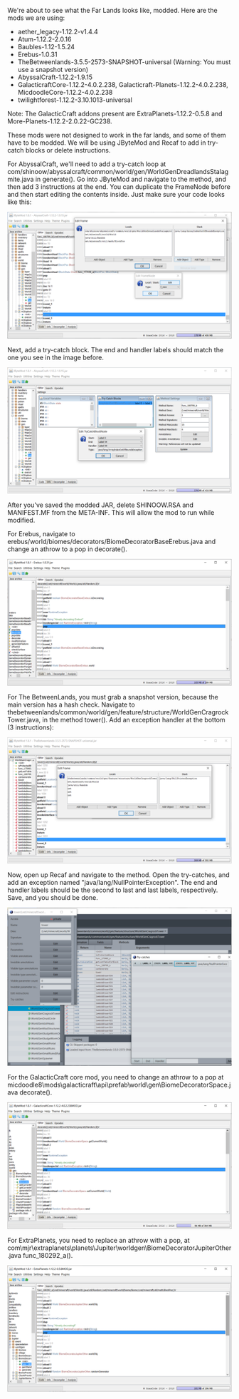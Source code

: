 We're about to see what the Far Lands looks like, modded. Here are the mods we are using:

* aether_legacy-1.12.2-v1.4.4
* Atum-1.12.2-2.0.16
* Baubles-1.12-1.5.24
* Erebus-1.0.31
* TheBetweenlands-3.5.5-2573-SNAPSHOT-universal (Warning: You must use a snapshot version)
* AbyssalCraft-1.12.2-1.9.15
* GalacticraftCore-1.12.2-4.0.2.238, Galacticraft-Planets-1.12.2-4.0.2.238, MicdoodleCore-1.12.2-4.0.2.238
* twilightforest-1.12.2-3.10.1013-universal

Note: The GalacticCraft addons present are ExtraPlanets-1.12.2-0.5.8 and More-Planets-1.12.2-2.0.22-GC238.

These mods were not designed to work in the far lands, and some of them have to be modded. We will be using JByteMod and Recaf to add in try-catch blocks or delete instructions.

For AbyssalCraft, we'll need to add a try-catch loop at com/shinoow/abyssalcraft/common/world/gen/WorldGenDreadlandsStalagmite.java in generate(). Go into JByteMod and navigate to the method, and then add 3 instructions at the end. You can duplicate the FrameNode before and then start editing the contents inside. Just make sure your code looks like this:

![AbyssalCraftMod](https://raw.githubusercontent.com/ThisTestUser/FarLandsChronicles/master/assets/Ch3/AbyssalCraftMod.png)

Next, add a try-catch block. The end and handler labels should match the one you see in the image before.

![AbyssalCraftMod1](https://raw.githubusercontent.com/ThisTestUser/FarLandsChronicles/master/assets/Ch3/AbyssalCraftMod1.png)

After you've saved the modded JAR, delete SHINOOW.RSA and MANIFEST.MF from the META-INF. This will allow the mod to run while modified.

For Erebus, navigate to erebus/world/biomes/decorators/BiomeDecoratorBaseErebus.java and change an athrow to a pop in decorate().

![ErebusMod](https://raw.githubusercontent.com/ThisTestUser/FarLandsChronicles/master/assets/Ch3/ErebusMod.png)

For The BetweenLands, you must grab a snapshot version, because the main version has a hash check. Navigate to thebetweenlands/common/world/gen/feature/structure/WorldGenCragrockTower.java, in the method tower(). Add an exception handler at the bottom (3 instructions):

![TheBetweenlandsMod](https://raw.githubusercontent.com/ThisTestUser/FarLandsChronicles/master/assets/Ch3/TheBetweenlandsMod.png)

Now, open up Recaf and navigate to the method. Open the try-catches, and add an exception named "java/lang/NullPointerException". The end and handler labels should be the second to last and last labels, respectively. Save, and you should be done.

![TheBetweenlandsMod1](https://raw.githubusercontent.com/ThisTestUser/FarLandsChronicles/master/assets/Ch3/TheBetweenlandsMod1.png)

For the GalacticCraft core mod, you need to change an athrow to a pop at micdoodle8\mods\galacticraft\api\prefab\world\gen\BiomeDecoratorSpace.java decorate().

![GalCraftMod](https://raw.githubusercontent.com/ThisTestUser/FarLandsChronicles/master/assets/Ch3/GalCraftMod.png)

For ExtraPlanets, you need to replace an athrow with a pop, at com\mjr\extraplanets\planets\Jupiter\worldgen\BiomeDecoratorJupiterOther.java func_180292_a().

![ExtraPlanetsMod](https://raw.githubusercontent.com/ThisTestUser/FarLandsChronicles/master/assets/Ch3/ExtraPlanetsMod.png)